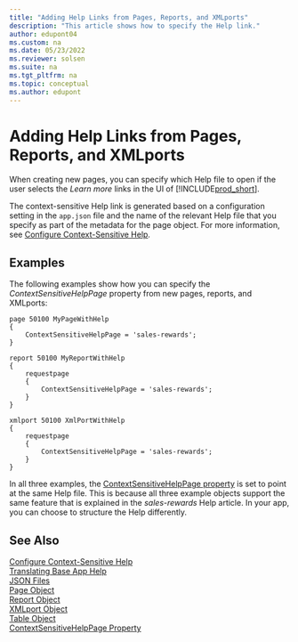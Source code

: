 ```yaml
---
title: "Adding Help Links from Pages, Reports, and XMLports"
description: "This article shows how to specify the Help link."
author: edupont04
ms.custom: na
ms.date: 05/23/2022
ms.reviewer: solsen
ms.suite: na
ms.tgt_pltfrm: na
ms.topic: conceptual
ms.author: edupont
---
```


# Adding Help Links from Pages, Reports, and XMLports

When creating new pages, you can specify which Help file to open if the user selects the *Learn more* links in the UI of [!INCLUDE[prod_short](includes/prod_short.md)].  

The context-sensitive Help link is generated based on a configuration setting in the `app.json` file and the name of the relevant Help file that you specify as part of the metadata for the page object. For more information, see [Configure Context-Sensitive Help](../help/context-sensitive-help.md).  

## Examples

The following examples show how you can specify the *ContextSensitiveHelpPage* property from new pages, reports, and XMLports:

```AL
page 50100 MyPageWithHelp
{
    ContextSensitiveHelpPage = 'sales-rewards';
}
```

```AL
report 50100 MyReportWithHelp
{
    requestpage
    {
        ContextSensitiveHelpPage = 'sales-rewards';
    }
}
```

```AL
xmlport 50100 XmlPortWithHelp
{
    requestpage
    {
        ContextSensitiveHelpPage = 'sales-rewards';
    }
}
```

In all three examples, the [ContextSensitiveHelpPage property](properties/devenv-contextsensitivehelppage-property.md) is set to point at the same Help file. This is because all three example objects support the same feature that is explained in the *sales-rewards* Help article. In your app, you can choose to structure the Help differently.  

## See Also

[Configure Context-Sensitive Help](../help/context-sensitive-help.md)  
[Translating Base App Help](devenv-translate-base-app-help.md)  
[JSON Files](devenv-json-files.md#Appjson)  
[Page Object](devenv-page-object.md)  
[Report Object](devenv-report-object.md)  
[XMLport Object](devenv-xmlport-object.md)  
[Table Object](devenv-table-object.md)  
[ContextSensitiveHelpPage Property](properties/devenv-contextsensitivehelppage-property.md)  
